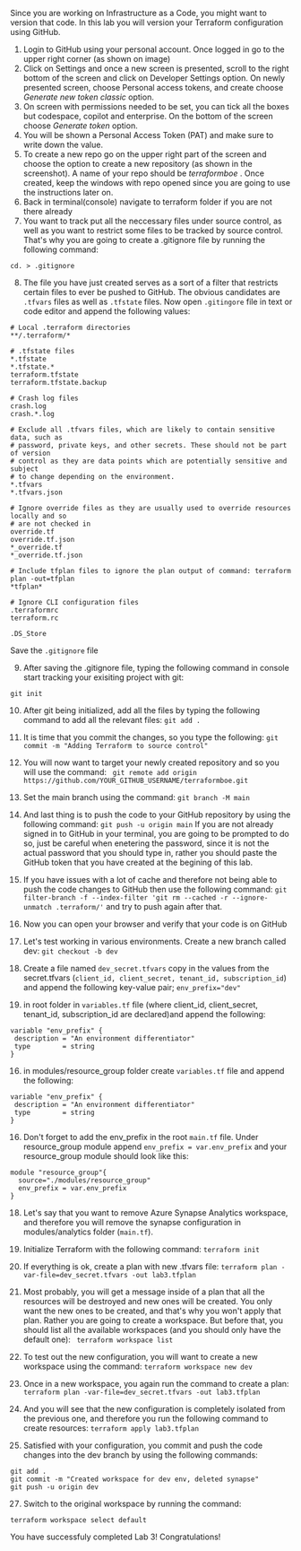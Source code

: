 Since you are working on Infrastructure as a Code, you might want to version that code. In this lab you will version your Terraform configuration using GitHub. 


1. Login to GitHub using your personal account. Once logged in go to the upper right corner (as shown on image)
2. Click on Settings and once a new screen is presented, scroll to the right bottom of the screen and click on Developer Settings option. On newly presented screen, choose Personal access tokens, and create choose _Generate new token classic_ option.
3. On screen with permissions needed to be set, you can tick all the boxes but codespace, copilot and enterprise. On the bottom of the screen choose _Generate token_ option.
4. You will be shown a Personal Access Token (PAT) and make sure to write down the value. 
5. To create a new repo go on the upper right part of the screen and choose the option to create a new repository (as shown in the screenshot). A name of your repo should be _terraformboe_ . Once created, keep the windows with repo opened since you are going to use the instructions later on. 
6. Back in terminal(console) navigate to terraform folder if you are not there already
7. You want to track put all the neccessary files under source control, as well as you want to restrict some files to be tracked by source control. That's why you are going to create a .gitignore file by running the following command:

```cd. > .gitignore```

8. The file you have just created serves as a sort of a filter that restricts certain files to ever be pushed to GitHub. The obvious candidates are ```.tfvars``` files as well as ```.tfstate``` files. Now open ```.gitingore``` file in text or code editor and append the following values:

```
# Local .terraform directories
**/.terraform/*

# .tfstate files
*.tfstate
*.tfstate.*
terraform.tfstate
terraform.tfstate.backup 

# Crash log files
crash.log
crash.*.log

# Exclude all .tfvars files, which are likely to contain sensitive data, such as
# password, private keys, and other secrets. These should not be part of version 
# control as they are data points which are potentially sensitive and subject 
# to change depending on the environment.
*.tfvars
*.tfvars.json

# Ignore override files as they are usually used to override resources locally and so
# are not checked in
override.tf
override.tf.json
*_override.tf
*_override.tf.json

# Include tfplan files to ignore the plan output of command: terraform plan -out=tfplan
*tfplan*

# Ignore CLI configuration files
.terraformrc
terraform.rc

.DS_Store
```
Save the ```.gitignore``` file

9. After saving the .gitignore file, typing the following command in console start tracking your exisiting project with git:

```git init```

10. After git being initialized, add all the files by typing the following command to add all the relevant files:
 ```git add .```

11. It is time that you commit the changes, so you type the following:
 ```git commit -m "Adding Terraform to source control"```

12. You will now want to target your newly created repository and so you will use the command:
``` git remote add origin https://github.com/YOUR_GITHUB_USERNAME/terraformboe.git```
13. Set the main branch using the command:
```git branch -M main```
14. And last thing is to push the code to your GitHub repository by using the following command: 
```git push -u origin main```
If you are not already signed in to GitHub in your terminal, you are going to be prompted to do so, just be careful when enetering the password, since it is not the actual password that you should type in, rather you should paste the GitHub token that you have created at the begining of this lab. 

15. If you have issues with a lot of cache and therefore not being able to push the code changes to GitHub then use the following command: 
```git filter-branch -f --index-filter 'git rm --cached -r --ignore-unmatch .terraform/'``` and try to push again after that.
16. Now you can open your browser and verify that your code is on GitHub
17. Let's test working in various environments. Create a new branch called dev:
 ```git checkout -b dev```
 18. Create a file named ```dev_secret.tfvars``` copy in the values from the secret.tfvars (```client_id, client_secret, tenant_id, subscription_id```) and append the following key-value pair;
 ```env_prefix="dev"```
 15. in root folder in ```variables.tf``` file (where client_id, client_secret, tenant_id, subscription_id are declared)and append the following:
 ```
 variable "env_prefix" {
  description = "An environment differentiator"
  type        = string
}
```
16. in modules/resource_group folder create ```variables.tf``` file and append the following:
 ```
 variable "env_prefix" {
  description = "An environment differentiator"
  type        = string
}
```
16. Don't forget to add the env_prefix in the root ```main.tf``` file. Under resource_group module append ```env_prefix = var.env_prefix``` and your resource_group module should look like this:
```
module "resource_group"{
  source="./modules/resource_group"
  env_prefix = var.env_prefix
}
```
18. Let's say that you want to remove Azure Synapse Analytics workspace, and therefore you will remove the synapse configuration in modules/analytics folder (```main.tf```).

19. Initialize Terraform with the following command:
```terraform init```
20. If everything is ok, create a plan with new .tfvars file:
```terraform plan -var-file=dev_secret.tfvars -out lab3.tfplan```
21. Most probably, you will get a message inside of a plan that all the resources will be destroyed and new ones will be created. You only want the new ones to be created, and that's why you won't apply that plan. Rather you are going to create a workspace. But before that, you should list all the available workspaces (and you should only have the default one):
``` terraform workspace list```
23. To test out the new configuration, you will want to create a new workspace using the command:
```terraform workspace new dev```

24. Once in a new workspace, you again run the command to create a plan:
```terraform plan -var-file=dev_secret.tfvars -out lab3.tfplan```
25. And you will see that the new configuration is completely isolated from the previous one, and therefore you run the following command to create resources:
```terraform apply lab3.tfplan```
26. Satisfied with your configuration, you commit and push the code changes into the dev branch by using the following commands:
```
git add .
git commit -m "Created workspace for dev env, deleted synapse"
git push -u origin dev
```
27. Switch to the original workspace by running the command:
```
terraform workspace select default
```

You have successfuly completed Lab 3! Congratulations!
 
